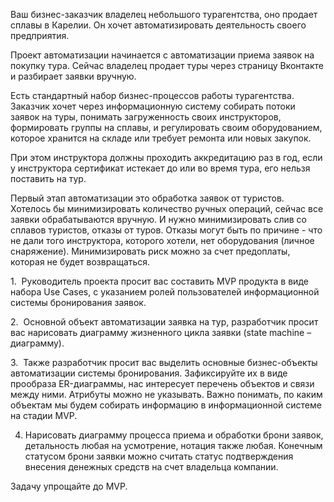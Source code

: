Ваш бизнес-заказчик владелец небольшого турагентства, оно продает сплавы в Карелии. Он хочет автоматизировать деятельность своего предприятия. 

Проект автоматизации начинается с автоматизации приема заявок на покупку тура. Сейчас владелец продает туры через страницу Вконтакте и разбирает заявки вручную.

Есть стандартный набор бизнес-процессов работы турагентства. Заказчик хочет через информационную систему собирать потоки заявок на туры, понимать загруженность своих инструкторов, формировать группы на сплавы, и регулировать своим оборудованием, которое хранится на складе или требует ремонта или новых закупок.

  
При этом инструктора должны проходить аккредитацию раз в год, если у инструктора сертификат истекает до или во время тура, его нельзя поставить на тур.


Первый этап автоматизации это обработка заявок от туристов. Хотелось бы минимизировать количество ручных операций, сейчас все заявки обрабатываются вручную. И нужно минимизировать слив со сплавов туристов, отказы от туров. Отказы могут быть по причине - что не дали того инструктора, которого хотели, нет оборудования (личное снаряжение). Минимизировать риск можно за счет предоплаты, которая не будет возвращаться.

  
1.  Руководитель проекта просит вас составить MVP продукта в виде набора Use Cases, с указанием ролей пользователей информационной системы бронирования заявок.

2.  Основной объект автоматизации заявка на тур, разработчик просит вас нарисовать диаграмму жизненного цикла заявки (state machine – диаграмму).

3.  Также разработчик просит вас выделить основные бизнес-объекты автоматизации системы бронирования. Зафиксируйте их в виде прообраза ER-диаграммы, нас интересует перечень объектов и связи между ними. Атрибуты можно не указывать. Важно понимать, по каким объектам мы будем собирать информацию в информационной системе на стадии MVP.

4. Нарисовать диаграмму процесса приема и обработки брони заявок, детальность любая на усмотрение, нотация также любая. Конечным статусом брони заявки можно считать статус подтверждения внесения денежных средств на счет владельца компании.

Задачу упрощайте до MVP.
